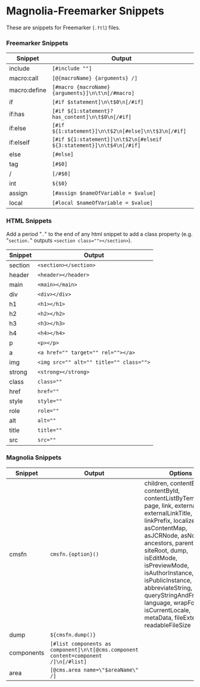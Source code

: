 # Magnolia-Freemarker Snippets
These are snippets for Freemarker (`.ftl`) files. 

### Freemarker Snippets
Snippet     | Output                  
------------|-----------------
include     | `[#include ""]` 
macro:call  | `[@{macroName} {arguments} /]`
macro:define| `[#macro {macroName} {arguments}]\n\t\n[/#macro]`
if          | `[#if $statement]\n\t$0\n[/#if]`
if:has      | `[#if ${1:statement}?has_content]\n\t$0\n[/#if]`
if:else     | `[#if ${1:statement}]\n\t$2\n[#else]\n\t$3\n[/#if]`
if:elseif   | `[#if ${1:statement}]\n\t$2\n[#elseif ${3:statement}]\n\t$4\n[/#if]`
else        | `[#else]`
tag         | `[#$0]`
/           | `[/#$0]`
int         | `${$0}`
assign      | `[#assign $nameOfVariable = $value]`
local       | `[#local $nameOfVariable = $value]`


### HTML Snippets
Add a period "`.`" to the end of any html snippet to add a class property (e.g. "`section.`" outputs   `<section class=""></section>`).

Snippet     | Output                
------------|----------------
section     | `<section></section>`            
header      | `<header></header>`         
main        | `<main></main>`            
div         | `<div></div>`            
h1          | `<h1></h1>`
h2          | `<h2></h2>`
h3          | `<h3></h3>`
h4          | `<h4></h4>`
p           | `<p></p>`
a           | `<a href="" target="" rel=""></a>`
img         | `<img src="" alt="" title="" class="">`
strong      | `<strong></strong>`
class       | `class=""`
href        | `href=""`
style       | `style=""`
role        | `role=""`
alt         | `alt=""`
title       | `title=""`
src         | `src=""`


### Magnolia Snippets
Snippet     | Output          | Options        
------------|-----------------|------------------
cmsfn       | `cmsfn.{option}()`| children, contentByPath, contentById, contentListByTemplateId, page, link, externalLink, externalLinkTitle, linkPrefix, localizedLinks, asContentMap, asJCRNode, asNodeList, ancestors, parent, root, siteRoot, dump, isEditMode, isPreviewMode, isAuthorInstance, isPublicInstance, decode, abbreviateString, queryStringAndFragment, language, wrapForI18n, isCurrentLocale, metaData, fileExtension, readableFileSize            
dump        | `${cmsfn.dump()}`
components  | `[#list components as component]\n\t[@cms.component content=component /]\n[/#list]`
area        | `[@cms.area name=\"$areaName\" /]`
